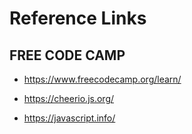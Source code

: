 # Reference Links

## FREE CODE CAMP
* https://www.freecodecamp.org/learn/

* https://cheerio.js.org/

* https://javascript.info/